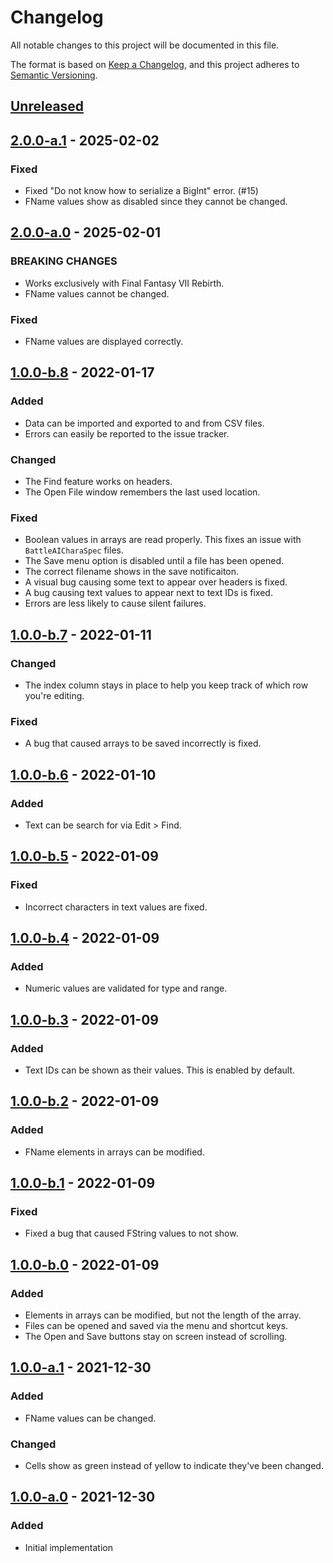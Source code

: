 # Changelog

All notable changes to this project will be documented in this file.

The format is based on [Keep a Changelog](https://keepachangelog.com/en/1.0.0/),
and this project adheres to
[Semantic Versioning](https://semver.org/spec/v2.0.0.html).

## [Unreleased]

## [2.0.0-a.1] - 2025-02-02

### Fixed

- Fixed "Do not know how to serialize a BigInt" error. (#15)
- FName values show as disabled since they cannot be changed.

## [2.0.0-a.0] - 2025-02-01

### BREAKING CHANGES

- Works exclusively with Final Fantasy VII Rebirth.
- FName values cannot be changed.

### Fixed

- FName values are displayed correctly.

## [1.0.0-b.8] - 2022-01-17

### Added

- Data can be imported and exported to and from CSV files.
- Errors can easily be reported to the issue tracker.

### Changed

- The Find feature works on headers.
- The Open File window remembers the last used location.

### Fixed

- Boolean values in arrays are read properly. This fixes an issue with
  `BattleAICharaSpec` files.
- The Save menu option is disabled until a file has been opened.
- The correct filename shows in the save notificaiton.
- A visual bug causing some text to appear over headers is fixed.
- A bug causing text values to appear next to text IDs is fixed.
- Errors are less likely to cause silent failures.

## [1.0.0-b.7] - 2022-01-11

### Changed

- The index column stays in place to help you keep track of which row you're
  editing.

### Fixed

- A bug that caused arrays to be saved incorrectly is fixed.

## [1.0.0-b.6] - 2022-01-10

### Added

- Text can be search for via Edit > Find.

## [1.0.0-b.5] - 2022-01-09

### Fixed

- Incorrect characters in text values are fixed.

## [1.0.0-b.4] - 2022-01-09

### Added

- Numeric values are validated for type and range.

## [1.0.0-b.3] - 2022-01-09

### Added

- Text IDs can be shown as their values. This is enabled by default.

## [1.0.0-b.2] - 2022-01-09

### Added

- FName elements in arrays can be modified.

## [1.0.0-b.1] - 2022-01-09

### Fixed

- Fixed a bug that caused FString values to not show.

## [1.0.0-b.0] - 2022-01-09

### Added

- Elements in arrays can be modified, but not the length of the array.
- Files can be opened and saved via the menu and shortcut keys.
- The Open and Save buttons stay on screen instead of scrolling.

## [1.0.0-a.1] - 2021-12-30

### Added

- FName values can be changed.

### Changed

- Cells show as green instead of yellow to indicate they've been changed.

## [1.0.0-a.0] - 2021-12-30

### Added

- Initial implementation

[unreleased]: https://github.com/jordanbtucker/ff7r-data-editor/commits/main/
[2.0.0-a.1]:
  https://github.com/jordanbtucker/ff7r-data-editor/releases/tag/v2.0.0-a.1
[2.0.0-a.0]:
  https://github.com/jordanbtucker/ff7r-data-editor/releases/tag/v2.0.0-a.0
[1.0.0-b.8]:
  https://github.com/jordanbtucker/ff7r-data-editor/releases/tag/v1.0.0-b.8
[1.0.0-b.7]:
  https://github.com/jordanbtucker/ff7r-data-editor/releases/tag/v1.0.0-b.7
[1.0.0-b.6]:
  https://github.com/jordanbtucker/ff7r-data-editor/releases/tag/v1.0.0-b.6
[1.0.0-b.5]:
  https://github.com/jordanbtucker/ff7r-data-editor/releases/tag/v1.0.0-b.5
[1.0.0-b.4]:
  https://github.com/jordanbtucker/ff7r-data-editor/releases/tag/v1.0.0-b.4
[1.0.0-b.3]:
  https://github.com/jordanbtucker/ff7r-data-editor/releases/tag/v1.0.0-b.3
[1.0.0-b.2]:
  https://github.com/jordanbtucker/ff7r-data-editor/releases/tag/v1.0.0-b.2
[1.0.0-b.1]:
  https://github.com/jordanbtucker/ff7r-data-editor/releases/tag/v1.0.0-b.1
[1.0.0-b.0]:
  https://github.com/jordanbtucker/ff7r-data-editor/releases/tag/v1.0.0-b.0
[1.0.0-a.1]:
  https://github.com/jordanbtucker/ff7r-data-editor/releases/tag/v1.0.0-a.1
[1.0.0-a.0]:
  https://github.com/jordanbtucker/ff7r-data-editor/releases/tag/v1.0.0-a.0
